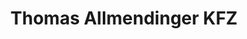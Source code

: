 ---
title: "Thomas Allmendinger KFZ"
url: /deggingen/thomas-allmendinger-kfz/
shop: Autowerkstatt
---